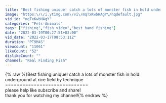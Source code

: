 ```yaml
---
title: "Best fishing unique! catch a lots of monster fish in hold underground at rice field by technique"
image: "https:\/\/i.ytimg.com\/vi\/mqTxKwbHAgY\/hqdefault.jpg"
vid_id: "mqTxKwbHAgY"
categories: "Pets-Animals"
tags: ["fishing","fish video","best hand fishing"]
date: "2022-03-19T00:27:51+03:00"
vid_date: "2022-03-17T08:53:11Z"
duration: "PT9M4S"
viewcount: "11061"
likeCount: "52"
dislikeCount: ""
channel: "Real​ Finding Fish​"
---
```

{% raw %}Best fishing unique! catch a lots of monster fish in hold underground at rice field by technique<br />=============================<br />please help like subscribe and share!<br />thank you for watching my channel!{% endraw %}
